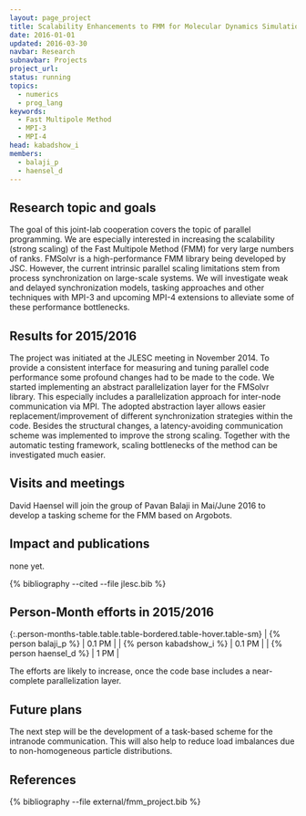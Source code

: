 ```yaml
---
layout: page_project
title: Scalability Enhancements to FMM for Molecular Dynamics Simulations
date: 2016-01-01
updated: 2016-03-30
navbar: Research
subnavbar: Projects
project_url:
status: running
topics:
  - numerics
  - prog_lang
keywords:
  - Fast Multipole Method
  - MPI-3
  - MPI-4
head: kabadshow_i
members:
  - balaji_p
  - haensel_d
---
```


## Research topic and goals
The goal of this joint-lab cooperation covers the topic of parallel programming.
We are especially interested in increasing the scalability (strong scaling) of the Fast Multipole Method (FMM) for very large numbers of ranks.
FMSolvr is a high-performance FMM library being developed by JSC.
However, the current intrinsic parallel scaling limitations stem from process synchronization on large-scale systems.
We will investigate weak and delayed synchronization models, tasking approaches and other techniques with MPI-3 and upcoming MPI-4 extensions to alleviate some of these performance bottlenecks.

## Results for 2015/2016
The project was initiated at the JLESC meeting in November 2014.
To provide a consistent interface for measuring and tuning parallel code performance some profound changes had to be made to the code.
We started implementing an abstract parallelization layer for the FMSolvr library.
This especially includes a parallelization approach for inter-node communication via MPI.
The adopted abstraction layer allows easier replacement/improvement of different synchronization strategies within the code.
Besides the structural changes, a latency-avoiding communication scheme was implemented to improve the strong scaling.
Together with the automatic testing framework, scaling bottlenecks of the method can be investigated much easier.


## Visits and meetings
David Haensel will join the group of Pavan Balaji in Mai/June 2016 to develop a tasking scheme for the FMM based on Argobots.


## Impact and publications
none yet.

<!--

-->
{% bibliography --cited --file jlesc.bib %}


## Person-Month efforts in 2015/2016

{:.person-months-table.table.table-bordered.table-hover.table-sm}
| {% person balaji_p %}    | 0.1 PM |
| {% person kabadshow_i %} | 0.1 PM |
| {% person haensel_d %}   | 1 PM   |

The efforts are likely to increase, once the code base includes a near-complete parallelization layer.


## Future plans
The next step will be the development of a task-based scheme for the intranode communication.
This will also help to reduce load imbalances due to non-homogeneous particle distributions.


## References
{% bibliography --file external/fmm_project.bib %}
